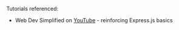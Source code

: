 Tutorials referenced:

- Web Dev Simplified on [YouTube](https://www.youtube.com/watch?v=SccSCuHhOw0) - reinforcing Express.js basics